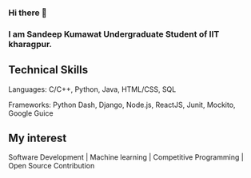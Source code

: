 ### Hi there 👋

### I am Sandeep Kumawat Undergraduate Student of IIT kharagpur.

## Technical Skills
Languages: C/C++, Python, Java, HTML/CSS, SQL

Frameworks: Python Dash, Django, Node.js, ReactJS, Junit, Mockito, Google Guice

## My interest

Software Development | Machine learning | Competitive Programming | Open Source Contribution

